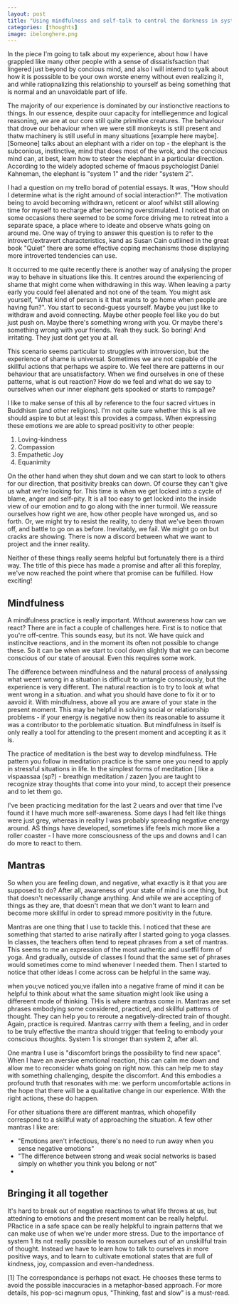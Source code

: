 ```yaml
---
layout: post
title: "Using mindfulness and self-talk to control the darkness in system 1"
categories: [thoughts]
image: ibelonghere.png
---
```


In the piece I'm going to talk about my experience, about how  I have grappled like many other people with a sense of dissatisfsaction that lingered just beyond by concious mind, and also I will internd to tyalk about how it is posssible to be your own worste enemy without even realizing it, and while ratiopnalizing this relationship to yourself as being something that is normal and an unavoidable part of life.

The majority of our experience is dominated by our instionctive reactions to things. In our essence, despite ouur capacity for intelliegenmce and logical reasoning, we are at our core still quite primitive creatures. The behaviour that drove our behaviour when we were still monkeyts is still present and thatw machinery is still useful in many situations [example here maybe]. [Someone] talks about an elephant with a rider on top - the elephant is the subconious, instinctive, mind that does most of the wrok, and the concious mind can, at best, learn how to steer the elephant in a particular direction. According to the widely adopted scheme of fmaous psychologist Daniel Kahneman, the elephant is "system 1" and the rider "system 2".

I had a question on my trello borad of potential essays. It was, "How should I determine what is the right amound of social interaction?". The motivation being to avoid becoming withdrawn, reticent or aloof whilst still allowing time for myself to recharge after becoming overstimulated. I noticed that on some occasions there seemed to be some force driving me to retreat into a separate space, a place where to ideate and observe whats going on around me. One way of trying to answer this question is to refer to the introvert/extravert characteristics, kand as Susan Cain outliined in the great book "Quiet" there are some effective coping mechanisms those displaying more introverted tendencies can use.

It occurred to me quite recently there is another way of analysing the proper way to behave in situations like this. It centres around the experiencing of shame that might come when withdrawing in this way. When leaving a party early you could feel alienated and not one of the team. You might ask yourself, "What kind of person is it that wants to go home when people are having fun?". You start to second-guess yourself. Maybe you just like to withdraw and avoid connecting. Maybe other people feel like you do but just push on. Maybe there's something wrong with you. Or maybe there's something wrong with your friends. Yeah they suck. So boring! And irritating. They just dont get you at all. 

This scenario seems particular to struggles with introversion, but the experience of shame is universal. Sometimes we are not capable of the skillful actions that perhaps we aspire to. We feel there are patterns in our behaviour that are unsatisfactory. When we find ourselves in one of these patterns, what is out reaction? How do we feel and what do we say to ourselves when our inner elephant gets spooked or starts to rampage?

I like to make sense of this all by reference to the four sacred virtues in Buddhism (and other religions). I'm not quite sure whether this is all we should aspire to but at least this provides a compass. When expressing these emotions we are able to spread positivity to other people:

1. Loving-kindness
2. Compassion
3. Empathetic Joy
4. Equanimity

On the other hand when they shut down and we can start to look to others for our direction, that positivity breaks can down. Of course they can't give us what we're looking for. This time is when we get locked into a cycle of blame, anger and self-pity. It is all too easy to get locked into the inside view of our emotion and to go along with the inner turmoil. We reassure ourselves how right we are, how other people have wronged us, and so forth. Or, we might try to resist the reality, to deny that we've been thrown off, and battle to go on as before. Inevitably, we fail. We might go on but cracks are showing. There is now a discord between what we want to project and the inner reality. 

Neither of these things really seems helpful but fortunately there is a third way. The title of this piece has made a promise and after all this foreplay, we've now reached the point where that promise can be fulfilled. How exciting!

## Mindfulness 

A mindfulness practice is really important. Without awareness how can we react? There are in fact a couple of challenges here. First is to notice that you're off-centre. This sounds easy, but its not. We have quick and instincitve reactions, and in the moment its often not possible to change these. So it can be when we start to cool down slightly that we can become conscious of our state of arousal. Even this requires some work. 

The difference between mindfulness and the natural process of analyssing what weent wrong in a situation is difficult to untangle consciously, but the experience is very different. The natural reaction is to try to look at what went wrong in a situation. and what you should have done to fix it or to aavoid it. With mindfulness, above all you are aware of your state in the present moment. This may be helpful in solving social or relationship problems - if your energy is negative now then its reasonable to assume it was a contributor to the porblematic situation. But mindfulness in itself is only really a tool for attending to the present moment and accepting it as it is.

The practice of meditation is the best way to develop mindfulness. THe pattern you follow in meditation practice is the same one you need to apply in stressful situations in life. In the simplest forms of meditation [ like a vispaassaa (sp?) - breathign meditation / zazen ]you are taught to recognize stray thoughts that come into your mind, to accept their presence and to let them go.  

I've been practicing meditation for the last 2 uears and over that time I've found it I have much more self-awareness. Some days I had felt like things were just grey, whereas in reality I was probably spreading negative energy around. AS things have developed, sometimes life feels mich more like a roller coaster - I have more consciousness of the ups and downs and I can do more to react to them.

## Mantras

So when you are feeling down, and negative, what exactly is it that you are supposed to do? After all, awareness of your state of mind is one thing, but that doesn't necessarily change anything. And while we are accepting of things as they are, that doesn't mean that we don't want to learn and become more skillful in order to spread mmore positivity in the future. 

Mantras are one thing that I use to tackle this. I noticed that these are something that started to arise natirally after I started going to yoga classes. In classes, the teachers often tend to repeat phrases from a set of mantras. This seems to me an expression of the most authentic and useffil form of yoga. And gradually, outside of classes I found that the same set of phrases would sometimes come to mind whenever I needed them. Then I started to notice that other ideas I come across can be helpful in the same way.

when you;ve noticed you;ve ifallen into a negative frame of mind it can be helpful to think about what the same situation might look like using a differeent mode of thinking. THis is where mantras come in. Mantras are set phrases embodying some considered, practiced, and skillful patterns of thought. They can help you to reroute a negatively-directed train of thought. Again, practice is required. Mantras carrry with them a feeling, and in order to be truly effective the mantra should trigger that feeling to embody your conscious thoughts. System 1 is stronger than system 2, after all. 

One mantra I use is "discomfort brings the possibility to find new space". When I have an aversive emotional reaction, this can calm me down and allow me to reconsider whats going on right now. this can help me to stay with something challenging, despite the discomfort. And this embodies a profound truth that resonates with me: we perform uncomfortable actions in the hope that there will be a qualitative change in our experience. With the right actions, these do happen.

For other situations there are different mantras, which ohopefilly correspond to a skillful waty of approaching the situation. A few other mantras I like are:
- "Emotions aren't infectious, there's no need to run away when you sense negative emotions"
- "The difference between strong and weak social networks is based simply on whether you think you belong or not"
- 

## Bringing it all together

It's hard to break out of negative reactinos to what life throws at us, but attedning to emotions and the present moment can be really helpful. PRactice in a safe space can be really helpkful to ingrain patterns that we can make use of when we're under more stress. Due to the importance of system 1 its not really possible to reason ourselves out of an unskillful train of thought. Instead we have to learn how to talk to ourselves in more positive ways, and to learn to cultivate emotional states that are full of kindness, joy, compassion and even-handedness.

[1] The correspondance is perhaps not exact. He chooses these terms to avoid the possible inaccuracies in a metaphor-based approach. For more details, his pop-sci magnum opus, "Thinking, fast and slow" is a must-read.
